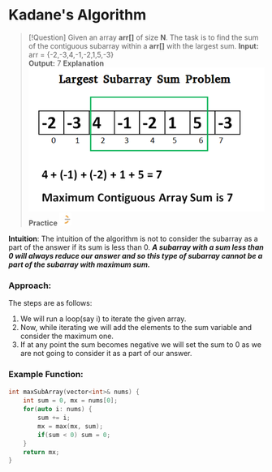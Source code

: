 # Kadane's Algorithm

> [!Question] Given an array ****arr[]**** of size ****N****. The task is to find the sum of the contiguous subarray within a ****arr[]**** with the largest sum.
> ****Input:**** arr = {-2,-3,4,-1,-2,1,5,-3}  
****Output:**** 7
> **Explanation** ![Kadane's Algorithm](/assets/images/kadane-Algorithm.png)
> **Practice** <a href="https://leetcode.com/problems/maximum-subarray/"><img src="../assets/images/LeetCode_logo_rvs.png" alt="Leetcode" width="25" height="25"></a>

**Intuition**: The intuition of the algorithm is not to consider the subarray as a part of the answer if its sum is less than 0. **_A subarray with a sum less than 0 will always reduce our answer and so this type of subarray cannot be a part of the subarray with maximum sum._**

### **Approach:**
The steps are as follows:
1. We will run a loop(say i) to iterate the given array.
2. Now, while iterating we will add the elements to the sum variable and consider the maximum one.
3. If at any point the sum becomes negative we will set the sum to 0 as we are not going to consider it as a part of our answer.

### **Example Function:**
```cpp
int maxSubArray(vector<int>& nums) {
    int sum = 0, mx = nums[0];
    for(auto i: nums) {
        sum += i;
        mx = max(mx, sum);
        if(sum < 0) sum = 0;
    }
    return mx;
}
```